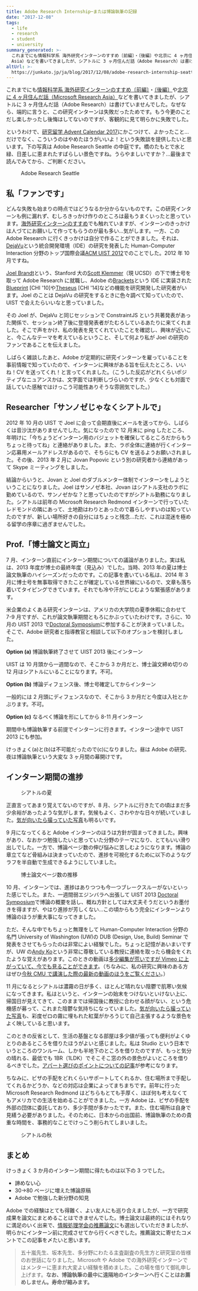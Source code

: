 ```yaml
---
title: Adobe Research Internship─または博論執筆の記録
date: "2017-12-08"
tags:
  - life
  - research
  - student
  - university
summary_generated: >-
  これまでにも情報科学系 海外研究インターンのすすめ〔前編〕・〔後編〕や北京に 4 ヶ月住んだ話（Microsoft Research
  Asia）などを書いてきましたが、シアトルに 3 ヶ月住んだ話（Adobe Research）は書けていませんでした。なぜなら、端的に言うと...
altUrl: >-
  https://junkato.jp/ja/blog/2017/12/08/adobe-research-internship-seattle-and-dissertation
---
```


これまでにも[情報科学系 海外研究インターンのすすめ〔前編〕](/ja/posts/2015-06-29-cs-research-internship-abroad)・[〔後編〕](/ja/posts/2015-06-30-cs-research-internship-abroad-2)や[北京に 4 ヶ月住んだ話（Microsoft Research Asia）](/ja/posts/2014-12-12-4-months-in-beijing-microsoft-research-asia)などを書いてきましたが、シアトルに 3 ヶ月住んだ話（Adobe Research）は書けていませんでした。なぜなら、端的に言うと、この研究インターンは失敗だったためです。もう今更のことだし楽しかったし後悔はしてないのですが、客観的に見て明らかに失敗でした。

というわけで、[研究留学 Advent Calendar 2017](https://adventar.org/calendars/2562)にかこつけて、よかったこと…だけでなく、こういうのはやめたほうがいいよ！という失敗談を提供したいと思います。下の写真は Adobe Research Seattle の中庭です。橋のたもとで水と緑、日差しに恵まれたすばらしい景色ですね。うらやましいですか？…最後まで読んでみてから、ご判断ください。

<figure>
  <a href="/images/DSC_0024.jpg"><img src="/images/DSC_0024-1024x576.jpg" alt="" /></a>
  <figcaption>Adobe Research Seattle</figcaption>
</figure>

## 私「ファンです」

どんな失敗も始まりの時点ではどうなるか分からないものです。この研究インターンも例に漏れず、むしろきっかけ作りのところは最もうまくいったと思っています。[海外研究インターンのすすめ](/ja/posts/2015-06-29-cs-research-internship-abroad)でも触れていますが、インターンのきっかけは人づてにお願いして作ってもらうのが最も多い…気がします。一方、この Adobe Research に行くきっかけは自分で作ることができました。それは、[DejaVu](https://junkato.jp/ja/dejavu/)という統合開発環境（IDE）の研究を発表した Human-Computer Interaction 分野のトップ国際会議[ACM UIST 2012](https://uist.acm.org/uist2012/)でのことでした。2012 年 10 月ですね。

[Joel Brandt](http://joelbrandt.com/cv/)という、Stanford 大の[Scott Klemmer](https://d.ucsd.edu/srk/)（現 UCSD）の下で博士号を取って Adobe Research に就職し、Adobe の[Brackets](http://brackets.io/)という IDE に実装された[Blueprint](http://www.joelbrandt.org/publications/brandt_chi2010_example_centric_programming.pdf) [CHI '10]や[Theseus](http://www.joelbrandt.org/publications/lieber_chi2014_always-on_programming_visualizations.pdf) [CHI '14]などの機能を研究開発した研究者がいます。Joel のことは DejaVu の研究をするときに色々調べて知っていたので、UIST で会えたらいいなと思っていました。

その Joel が、DejaVu と同じセッションで ConstraintJS という共著発表があった関係で、セッション終了後に登壇発表者がたむろしているあたりに来てくれました。そこで声をかけ、私の発表を見てくれていたことを確認し、興味が近いこと、今こんなテーマを考えているということ、そして何より私が Joel の研究のファンであることを伝えました。

しばらく雑談したあと、Adobe が定期的に研究インターンを雇っていることを事前情報で知っていたので、インターンに興味がある旨を伝えたところ、いいね！CV を送ってくれ！と言ってくれました。（こうした反応がどれくらいポジティブなニュアンスかは、文字面では判断しづらいのですが、少なくとも対面で話していた感触ではけっこう可能性ありそうな雰囲気でした。）

## Researcher「サンノゼじゃなくシアトルで」

2012 年 10 月の UIST で Joel に会って会期直後にメールを送ってから、しばらくは音沙汰がありませんでした。気になったので 12 月末に ping したところ、年明けに「今ちょうどインターン用のバジェットを確保してるところだからもうちょっと待ってね」と連絡がありました。また、ラボ全体に連絡が行くインターン応募用メールアドレスがあるので、そちらにも CV を送るようお願いされました。その後、2013 年 2 月に Jovan Popovic という別の研究者から連絡があって Skype ミーティングをしました。

結論からいうと、Jovan と Joel のダブルメンター体制でインターンをしようということになりました。Joel はサンノゼ本社、Jovan はシアトル支社のラボに勤めているので、サンノゼかな？と思っていたのですがシアトル勤務になりました。シアトルは前年の Microsoft Research Redmond インターンで行っていたレドモンドの隣にあって、土地勘はわりとあったので暮らしやすいのは知っていたのですが、新しい場所好きの自分にはちょっと残念…ただ、これは混迷を極める留学の序章に過ぎませんでした。

## Prof.「博士論文と両立」

7 月、インターン直前にインターン期間についての議論がありました。実は私は、2013 年度が博士の最終年度（見込み）でした。当時、2013 年の夏は博士論文執筆のハイシーズンだったのです。この記事を書いている私は、2014 年 3 月に博士号を無事取得できたことが確定している世界線にいるので、文章も落ち着いてタイピングできています。それでも冷や汗がにじむような緊張感があります。

米企業のよくある研究インターンは、アメリカの大学院の夏季休暇に合わせて 7-9 月ですが、これが論文執筆期間ともろにかぶっていたわけです。さらに、10 月の UIST 2013 で[Doctoral Symposium](/ja/posts/2014-07-27-acm-doctoral-symposium-consortium)に参加することが決まっていました。そこで、Adobe 研究者と指導教官と相談して以下のオプションを検討しました。

**Option (a)** 博論執筆終了させて UIST 2013 後にインターン

UIST は 10 月頭から一週間なので、そこから 3 か月だと、博士論文締め切りの 12 月はシアトルにいることになります。不可。

**Option (b)** 博論ディフェンス後、博士号確定してからインターン

一般的には 2 月頭にディフェンスなので、そこから 3 か月だと今度は入社とかぶります。不可。

**Option (c)** なるべく博論を形にしてから 8-11 月インターン

期間中も博論執筆する前提でインターンに行きます。インターン途中で UIST 2013 にも参加。

けっきょく(a)と(b)は不可能だったので(c)になりました。昼は Adobe の研究、夜は博論執筆という大変な 3 ヶ月間の幕開けです。

## インターン期間の進捗

<figure>
  <a href="/images/DSC08969.jpg"><img src="/images/DSC08969-1024x681.jpg" alt="" /></a>
  <figcaption>シアトルの夏</figcaption>
</figure>

正直言ってあまり覚えてないのですが、8 月、シアトルに行きたての頃はまだ多少余裕があったような気がします。気候もよく、さわやかな日々が続いていました。[気が向いたら撮っていた写真](https://photos.google.com/album/AF1QipMapd-iQVFW6-Af6_VWNQJ80H3_i3hJD3-dlbkF)も明るいです。

9 月になってくると Adobe インターンのほうは方針が固まってきました。興味があり、なおかつ勉強したいと思っていた分野のテーマになり、とてもいい滑り出しでした。一方で、博論ページ数の伸び悩みに苦しむようになります。博論の章立てなど骨組みは決まっていたので、進捗を可視化するために以下のようなグラフを半自動で生成できるようにしていました。

<figure className="right">
  <a href="/images/chart.png"><img src="/images/chart.png" alt="" /></a>
  <figcaption>博士論文ページ数の推移</figcaption>
</figure>

10 月、インターンでは、進捗はありつつも今一つブレークスルーがないといった感じでした。また、一週間弱エジンバラへ出張して UIST 2013 [Doctoral Symposium](/ja/posts/2014-07-27-acm-doctoral-symposium-consortium)で博論の概要を話し、概ね方針としては大丈夫そうだというお墨付きを得ますが、やはり進捗が芳しくない…この頃からもう完全にインターンより博論のほうが重大事になってきました。

ただ、そんな中でもちょっと無理をして Human-Computer Interaction 分野の名門 University of Washington (UW)の DUB (Design, Use, Build) Seminar で発表をさせてもらったのは非常によい経験でした。ちょっと記憶があいまいですが、UW の[Andy Ko](http://faculty.washington.edu/ajko/)という非常に尊敬している教授に連絡を取ったら機会をくれたような覚えがあります。このときの動画は[多少編集が荒いですが Vimeo に上がっていて、今でも見ることができます](https://vimeo.com/77669396)。（ちなみに、私の研究に興味のある方はぜひ[今秋 CMU で講演した際の最新の動画のほうをご覧ください](https://scs.hosted.panopto.com/Panopto/Pages/Viewer.aspx?id=fd1c36b4-c0ad-49ef-b50c-aab0e5fa36b7)。）

11 月になるとシアトルは濃霧の日が多く、ほとんど晴れない陰鬱で肌寒い気候になってきます。私はというと、インターンの始末をつけないといけない上に、帰国日が見えてきて、このままでは帰国後に教授に合わせる顔がない、という危機感が募って、これまた陰鬱な気持ちになっていました。[気が向いたら撮っていた写真](https://photos.google.com/album/AF1QipMHwjVsDuPzn8cAmnhNbFvEQ3cryiBGGp2lvneu)も、彩度ゼロの霧に埋もれた紅葉がかろうじて自己主張するような景色をよく映していると思います。

このときの反省として、生活の基盤となる部屋は多少値が張っても便利がよくゆとりのあるところを借りたほうがよいと感じました。私は Studio という日本でいうところのワンルーム、しかも半地下のところを借りたのですが、もっと気分の晴れる、最低でも 1BR（1LDK）でそこそこ窓の外の景色がよいところを借りるべきでした。[アパート選びのポイントについての記事](http://kengg.blog75.fc2.com/blog-entry-44.html)が参考になります。

ちなみに、ビザの手配をどれくらいサポートしてくれるか、住む場所まで手配してくれるかどうか、などの対応は企業によってまちまちです。前年に行った Microsoft Research Redmond はどちらもとても手厚く、ほぼ何も考えなくてもアメリカでの生活を始めることができました。一方 Adobe は、ビザの手配を外部の団体に委託しており、多少手間が多かったです。また、住む場所は自身で見繕う必要がありました。そのために、日本からの出国前、博論執筆のための貴重な時間を、事務的なことでけっこう削られてしまいました。

<figure>
  <a href="/images/DSC09213.jpg"><img src="/images/DSC09213-1024x681.jpg" alt="" /></a>
  <figcaption>シアトルの秋</figcaption>
</figure>

## まとめ

けっきょく 3 か月のインターン期間に得たものは以下の 3 つでした。

- 諦めない心
- 30→80 ページに増えた博論原稿
- Adobe で勉強した新分野の知見

Adobe での経験はとても得難く、よい友人にも巡り合えましたが、一方で研究成果を論文にまとめることはできませんでした。博士論文は最終的にはそれなりに満足のいく出来で、[情報処理学会の推薦論文](http://www.ipsj.or.jp/magazine/hakase/HCI02.html)にも選出していただきましたが、明らかにインターン前に完成させてから行くべきでした。推薦論文に寄せたコメントでこの記事を〆たいと思います。

> 五十嵐先生、坂本先生、多分野にわたる主査副査の先生方と研究室の皆様のお世話になりました。Microsoft や Adobe での海外研究インターンではメンターに恵まれ大変よい経験を積めました。この場を借りて御礼申し上げます。**なお、博論執筆の最中に遠隔地のインターンへ行くことはお薦めしません。寿命が縮みます。**
